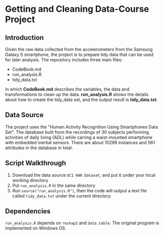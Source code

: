 # Getting and Cleaning Data-Course Project
## Introduction
Given the raw data collected from the accelerometers from the Samsung Galaxy S smartphone, the project is to prepare tidy data that can be used for later analysis. The repository includes three main files:

* CodeBook.md
* run_analysis.R
* tidy_data.txt

in which **CodeBook.md** describes the variables, the data and transformations to clean up the data. **run_analysis.R** shows the details about how to create the tidy_data set, and the output result is **tidy_data.txt**.

## Data Source
The project uses the "Human Activity Recognition Using Smartphones Data Set". The database built from the recordings of 30 subjects performing activities of daily living (ADL) while carring a waist-mounted smartphone with embedded inertial sensors. There are about 10299 instances and 561 attributes in the database in total. 

## Script Walkthrough
1. Download the data source ```UCI HAR Dataset```, and put it under your local working directory
2. Put ```run_analysis.R``` in the same directory
3. Run ```source("run_analysis.R")```, then the code will output a text file called ```tidy_data.txt``` under the current directory.

## Dependencies
```run_analysis.R``` depends on ```reshap2``` and ```data.table```. The original program is implemented on Windows OS.
